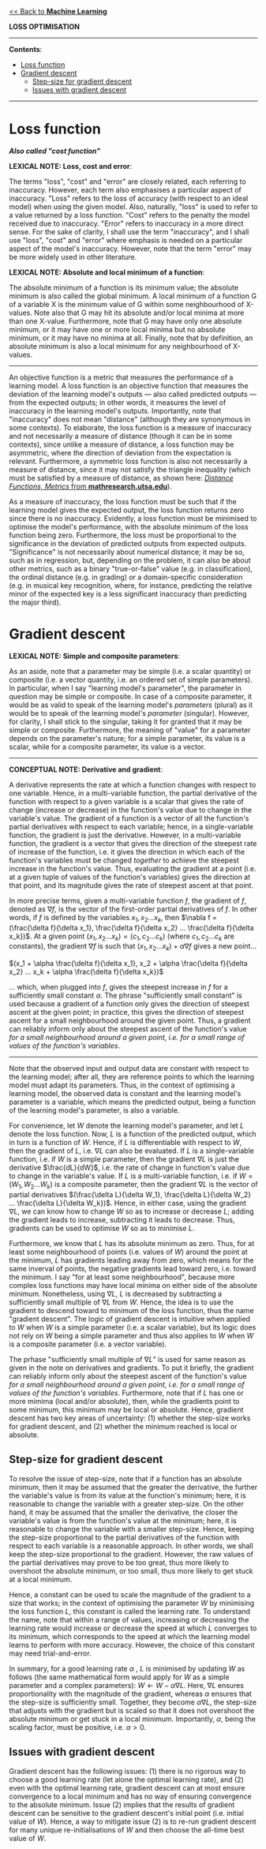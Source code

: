 <head>
  <script>
    MathJax = {
      tex: {
        inlineMath: [['$', '$']]
      }
    };
  </script>
  <script id="MathJax-script" async
    src="https://cdn.jsdelivr.net/npm/mathjax@3/es5/tex-chtml.js">
  </script>
</head>

[<< Back to **Machine Learning**](https://pranigopu.github.io/machine-learning)

**LOSS OPTIMISATION**

---

**Contents**:

- [Loss function](#loss-function)
- [Gradient descent](#gradient-descent)
  - [Step-size for gradient descent](#step-size-for-gradient-descent)
  - [Issues with gradient descent](#issues-with-gradient-descent)

---

# Loss function
**_Also called "cost function"_**

**LEXICAL NOTE: Loss, cost and error**:

The terms "loss", "cost" and "error" are closely related, each referring to inaccuracy. However, each term also emphasises a particular aspect of inaccuracy. "Loss" refers to the loss of accuracy (with respect to an ideal model) when using the given model. Also, naturally, "loss" is used to refer to a value returned by a loss function. "Cost" refers to the penalty the model received due to inaccuracy. "Error" refers to inaccuracy in a more direct sense. For the sake of clarity, I shall use the term "inaccuracy", and I shall use "loss", "cost" and "error" where emphasis is needed on a particular aspect of the model's inaccuracy. However, note that the term "error" may be more widely used in other literature.

**LEXICAL NOTE: Absolute and local minimum of a function**:

The absolute minimum of a function is its minimum value; the absolute minimum is also called the global minimum. A local minimum of a function G of a variable X is the minimum value of G within some neighbourhood of X-values. Note also that G may hit its absolute and/or local minima at more than one X-value. Furthermore, note that G may have only one absolute minimum, or it may have one or more local minima but no absolute minimum, or it may have no minima at all. Finally, note that by definition, an absolute minimum is also a local minimum for any neighbourhood of X-values.

---

An objective function is a metric that measures the performance of a learning model. A loss function is an objective function that measures the deviation of the learning model's outputs — also called predicted outputs — from the expected outputs; in other words, it measures the level of inaccuracy in the learning model's outputs. Importantly, note that "inaccuracy" does not mean "distance" (although they are synonymous in some contexts). To elaborate, the loss function is a measure of inaccuracy and not necessarily a measure of distance (though it can be in some contexts), since unlike a measure of distance, a loss function may be asymmetric, where the direction of deviation from the expectation is relevant. Furthermore, a symmetric loss function is also not necessarily a measure of distance, since it may not satisfy the triangle inequality (which must be satisfied by a measure of distance, as shown here: [_Distance Functions, Metrics_ from **mathresearch.utsa.edu**](https://mathresearch.utsa.edu/wiki/index.php?title=Distance_Functions,_Metrics)).

As a measure of inaccuracy, the loss function must be such that if the learning model gives the expected output, the loss function returns zero since there is no inaccuracy. Evidently, a loss function must be minimised to optimise the model's performance, with the absolute minimum of the loss function being zero. Furthermore, the loss must be proportional to the significance in the deviation of predicted outputs from expected outputs. "Significance" is not necessarily about numerical distance; it may be so, such as in regression, but, depending on the problem, it can also be about other metrics, such as a binary "true-or-false" value (e.g. in classification), the ordinal distance (e.g. in grading) or a domain-specific consideration (e.g. in musical key recognition, where, for instance, predicting the relative minor of the expected key is a less significant inaccuracy than predicting the major third).

# Gradient descent
**LEXICAL NOTE: Simple and composite parameters**:

As an aside, note that a parameter may be simple (i.e. a scalar quantity) or composite (i.e. a vector quantity, i.e. an ordered set of simple parameters). In particular, when I say "learning model's parameter", the parameter in question may be simple or composite. In case of a composite parameter, it would be as valid to speak of the learning model's _parameters_ (plural) as it would be to speak of the learning model's _parameter_ (singular). However, for clarity, I shall stick to the singular, taking it for granted that it may be simple or composite. Furthermore, the meaning of "value" for a parameter depends on the parameter's nature; for a simple parameter, its value is a scalar, while for a composite parameter, its value is a vector.

---

**CONCEPTUAL NOTE: Derivative and gradient**:

A derivative represents the rate at which a function changes with respect to one variable. Hence, in a multi-variable function, the partial derivative of the function with respect to a given variable is a scalar that gives the rate of change (increase or decrease) in the function's value due to change in the variable's value. The gradient of a function is a vector of all the function's partial derivatives with respect to each variable; hence, in a single-variable function, the gradient is just the derivative. However, in a multi-variable function, the gradient is a vector that gives the direction of the steepest rate of increase of the function, i.e. it gives the direction in which each of the function's variables must be changed _together_ to achieve the steepest increase in the function's value. Thus, evaluating the gradient at a point (i.e. at a given tuple of values of the function's variables) gives the direction at that point, and its magnitude gives the rate of steepest ascent at that point.

In more precise terms, given a multi-variable function $f$, the gradient of $f$, denoted as $\nabla f$, is the vector of the first-order partial derivatives of $f$. In other words, if $f$ is defined by the variables $x_1, x_2 ... x_k$, then $\nabla f = (\frac{\delta f}{\delta x_1}, \frac{\delta f}{\delta x_2} ... \frac{\delta f}{\delta x_k})$. At a given point $(x_1, x_2 ... x_k) = (c_1, c_2 ... c_k)$ (where $c_1, c_2 ... c_k$ are constants), the gradient $\nabla f$ is such that $(x_1, x_2 ... x_k) + \alpha \nabla f$ gives a new point...

$(x_1 + \alpha \frac{\delta f}{\delta x_1}, x_2 + \alpha \frac{\delta f}{\delta x_2} ... x_k + \alpha \frac{\delta f}{\delta x_k})$

... which, when plugged into $f$, gives the steepest increase in $f$ for a sufficiently small constant $\alpha$. The phrase "sufficiently small constant" is used because a gradient of a function only gives the direction of steepest ascent at the given point; in practice, this gives the direction of steepest ascent for a small neighbourhood around the given point. Thus, a gradient can reliably inform only about the steepest ascent of the function's value _for a small neighbourhood around a given point, i.e. for a small range of values of the function's variables_.

---

Note that the observed input and output data are constant with respect to the learning model; after all, they are reference points to which the learning model must adapt its parameters. Thus, in the context of optimising a learning model, the observed data is constant and the learning model's parameter is a variable, which means the predicted output, being a function of the learning model's parameter, is also a variable.

For convenience, let $W$ denote the learning model's parameter, and let $L$ denote the loss function. Now, $L$ is a function of the predicted output, which in turn is a function of $W$. Hence, if $L$ is differentiable with respect to $W$, then the gradient of $L$, i.e. $\nabla L$ can also be evaluated. If $L$ is a single-variable function, i.e. if $W$ is a simple parameter, then the gradient $\nabla L$ is just the derivative $\frac{dL}{dW}$, i.e. the rate of change in function's value due to change in the variable's value. If $L$ is a multi-variable function, i.e. if $W = (W_1, W_2 ... W_k)$ is a composite parameter, then the gradient $\nabla L$ is the vector of partial derivatives $(\frac{\delta L}{\delta W_1}, \frac{\delta L}{\delta W_2} ... \frac{\delta L}{\delta W_k})$. Hence, in either case, using the gradient $\nabla L$, we can know how to change $W$ so as to increase or decrease $L$; adding the gradient leads to increase, subtracting it leads to decrease. Thus, gradients can be used to optimise $W$ so as to minimise $L$.

Furthermore, we know that $L$ has its absolute minimum as zero. Thus, for at least some neighbourhood of points (i.e. values of $W$) around the point at the minimum, $L$ has gradients leading away from zero, which means for the same inverval of points, the negative gradients lead toward zero, i.e. toward the minimum. I say "for at least some neighbourhood", because more complex loss functions may have local minima on either side of the absolute minimum. Nonetheless, using $\nabla L$, $L$ is decreased by subtracting a sufficiently small multiple of $\nabla L$ from $W$. Hence, the idea is to use the gradient to descend toward to minimum of the loss function, thus the name "gradient descent". The logic of gradient descent is intuitive when applied to $W$ when $W$ is a simple parameter (i.e. a scalar variable), but its logic does not rely on $W$ being a simple parameter and thus also applies to $W$ when $W$ is a composite parameter (i.e. a vector variable).

The prhase "sufficiently small multiple of $\nabla L$" is used for same reason as given in the note on derivatives and gradients. To put it briefly, the gradient can reliably inform only about the steepest ascent of the function's value _for a small neighbourhood around a given point, i.e. for a small range of values of the function's variables_. Furthermore, note that if $L$ has one or more mimima (local and/or absolute), then, while the gradients point to some minimum, this minimum may be local or absolute. Hence, gradient descent has two key areas of uncertainty: (1) whether the step-size works for gradient descent, and (2) whether the minimum reached is local or absolute.

## Step-size for gradient descent
To resolve the issue of step-size, note that if a function has an absolute minimum, then it may be assumed that the greater the derivative, the further the variable's value is from its value at the function's minimum; here, it is reasonable to change the variable with a greater step-size. On the other hand, it may be assumed that the smaller the derivative, the closer the variable's value is from the function's value at the minimum; here, it is reasonable to change the variable with a smaller step-size. Hence, keeping the step-size proportional to the partial derivatives of the function with respect to each variable is a reasonable approach. In other words, we shall keep the step-size proportional to the gradient. However, the raw values of the partial derivatives may prove to be too great, thus more likely to overshoot the absolute minimum, or too small, thus more likely to get stuck at a local minimum.

Hence, a constant can be used to scale the magnitude of the gradient to a size that works; in the context of optimising the parameter $W$ by minimising the loss function $L$, this constant is called the learning rate. To understand the name, note that within a range of values, increasing or decreasing the learning rate would increase or decrease the speed at which $L$ converges to its minimum, which corresponds to the speed at which the learning model learns to perform with more accuracy. However, the choice of this constant may need trial-and-error.

In summary, for a good learning rate $\alpha$ , $L$ is minimised by updating $W$ as follows (the same mathematical form would apply for $W$ as a simple parameter and a complex parameters): $W \leftarrow W - \alpha \nabla L$. Here, $\nabla L$ ensures proportionality with the magnitude of the gradient, whereas $\alpha$ ensures that the step-size is sufficiently small. Together, they become $\alpha \nabla L$, the step-size that adjusts with the gradient but is scaled so that it does not overshoot the absolute minimum or get stuck in a local minimum. Importantly, $\alpha$, being the scaling factor, must be positive, i.e. $\alpha > 0$.

## Issues with gradient descent
Gradient descent has the following issues: (1) there is no rigorous way to choose a good learning rate (let alone the optimal learning rate), and (2) even with the optimal learning rate, gradient descent can at most ensure convergence to a local minimum and has no way of ensuring convergence to the absolute minimum. Issue (2) implies that the results of gradient descent can be sensitive to the gradient descent's initial point (i.e. initial value of $W$). Hence, a way to mitigate issue (2) is to re-run gradient descent for many unique re-initialisations of $W$ and then choose the all-time best value of $W$.